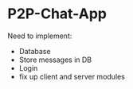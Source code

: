 # P2P-Chat-App

Need to implement:
- Database
- Store messages in DB
- Login
- fix up client and server modules

